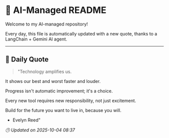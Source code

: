 # 🧠 AI-Managed README

Welcome to my AI-managed repository!

Every day, this file is automatically updated with a new quote, thanks to a LangChain + Gemini AI agent.

---

## 📅 Daily Quote

> "Technology amplifies us.

It shows our best and worst faster and louder.

Progress isn't automatic improvement; it's a choice.

Every new tool requires new responsibility, not just excitement.

Build for the future you want to live in, because you will.

- Evelyn Reed"

*🕒 Updated on 2025-10-04 08:37*